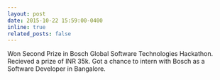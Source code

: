 ```yaml
---
layout: post
date: 2015-10-22 15:59:00-0400
inline: true
related_posts: false
---
```


Won Second Prize in Bosch Global Software Technologies Hackathon. Recieved a prize of INR 35k. Got a chance to intern with Bosch as a Software Developer in Bangalore.





